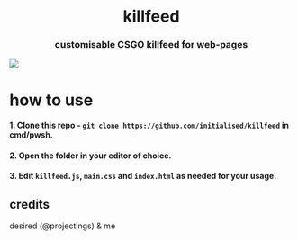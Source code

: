 <h1 align="center">
    killfeed
</h1>
<h3 align="center">
customisable CSGO killfeed for web-pages
</h3>
<img align="center" src="https://r2.e-z.host/1e931256-a4b9-4b37-b539-feff5e9e0a47/ph65t3pz.gif">

# how to use
####  1. Clone this repo - ```git clone https://github.com/initialised/killfeed``` in cmd/pwsh.
####  2. Open the folder in your editor of choice.
####  3. Edit ```killfeed.js```, ```main.css``` and ```index.html``` as needed for your usage.

## credits
desired (@projectings) & me
